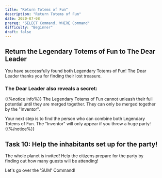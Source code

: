 ```yaml
---
title: "Return Totems of Fun"
description: "Return Totems of Fun"
date: 2020-07-08
prereq: "SELECT Command, WHERE Command"
difficulty: "Beginner"
draft: false
---
```

<!-- Embed YouTube Video Link here when ready -->
## Return the Legendary Totems of Fun to The Dear Leader

You have successfully found both Legendary Totems of Fun! The Dear Leader thanks you for finding their lost treasure.

### The Dear Leader also reveals a secret:
{{%notice info%}}
The Legendary Totems of Fun cannot unleash their full potential until they are merged together. They can only be merged together by the "Inventor".

Your next step is to find the person who can combine both Legendary Totems of Fun. The "Inventor" will only appear if you throw a huge party!
{{%/notice%}}

## Task 10: Help the inhabitants set up for the party!
The whole planet is invited! Help the citizens prepare for the party by finding out how many guests will be attending!

Let's go over the 'SUM' Command!
